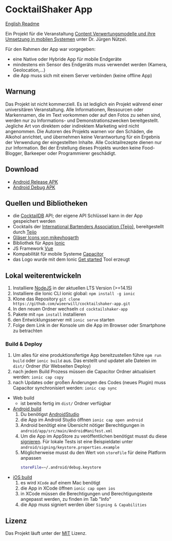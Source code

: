 # CocktailShaker App
[English Readme](Readme-EN.md)

Ein Projekt für die Veranstaltung [Content Verwertungsmodelle und ihre Umsetzung in mobilen Systemen](https://www.tu-ilmenau.de/modultafeln/Informatik/Bachelor/2013/fach/13137/) unter Dr. Jürgen Nützel.

Für den Rahmen der App war vorgegeben:
- eine Native oder Hybride App für mobile Endgeräte
- mindestens ein Sensor des Endgeräts muss verwendet werden (Kamera, Geolocation,...)
- die App muss sich mit einem Server verbinden (keine offline App)

## Warnung
Das Projekt ist nicht kommerziell. Es ist lediglich ein Projekt während einer universitären Veranstaltung. 
Alle Informationen, Ressourcen oder Markennamen, die im Text vorkommen oder auf den Fotos zu sehen sind, werden nur zu Informations- und Demonstrationszwecken bereitgestellt. Jegliche Art von direktem oder indirektem Marketing wird nicht angenommen.
Die Autoren des Projekts warnen vor den Schäden, die Alkohol anrichtet, und übernehmen keine Verantwortung für ein Ergebnis der Verwendung der eingestellten Inhalte.
Alle Cocktailrezepte dienen nur zur Information.
Bei der Erstellung dieses Projekts wurden keine Food-Blogger, Barkeeper oder Programmierer geschädigt.

## Download
- [Android Release APK](android/app/release/app-release.apk)
- [Android Debug APK](android/app/build/outputs/apk/debug/app-debug.apk)


## Quellen und Bibliotheken
- die [CocktailDB](https://www.thecocktaildb.com/) API; der eigene API Schlüssel kann in der App gespeichert werden
- Cocktails der [International Bartenders Association (Teijo)](https://github.com/teijo/iba-cocktails), bereitgestellt durch [Teijo](https://github.com/teijo/)
- [Gläser Icons von mikeyhogarth](https://github.com/mikeyhogarth/cocktails)
- Bibliothek für Apps [Ionic](https://github.com/ionic-team/ionic) 
- JS Framework [Vue](https://github.com/vuejs/vue) 
- Kompabilität für mobile Systeme [Capacitor](https://github.com/ionic-team/capacitor) 
- das Logo wurde mit dem Ionic [Get started](https://ionicframework.com/start#basics) Tool erzeugt

## Lokal weiterentwickeln
1. Installiere [NodeJS](https://nodejs.org/) in der aktuellen LTS Version (>=14.15)
2. Installiere die Ionic CLI ionic global: `npm install -g ionic`
3. Klone das Repository `git clone https://github.com/wieerwill/cocktailshaker-app.git`
4. In den neuen Ordner wechseln `cd cocktailshaker-app`
5. Pakete mit `npm install` installieren
6. den Entwicklungsserver mit `ionic serve` starten
7. Folge dem Link in der Konsole um die App im Browser oder Smartphone zu betrachten


### Build & Deploy
1. Um alles für eine produktionsfertige App bereitzustellen führe `npm run build` oder `ionic build` aus. Das erstellt und updatet alle Dateien im `dist/` Ordner (für Webseiten Deploy)
2. nach jedem Build Prozess müssen die Capacitor Ordner aktualisiert werden: `ionic cap copy`
3. nach Updates oder großen Änderungen des Codes (neues Plugin) muss Capacitor synchronisiert werden: `ionic cap sync`

- Web build
  - ist bereits fertig im `dist/` Ordner verfügbar
- [Android build](https://ionicframework.com/docs/developing/android)
  1. Du benötigst [AndroidStudio](https://developer.android.com/studio/)
  2. die App im Android Studio öffnen `ionic cap open android`
  3. Android benötigt eine Übersicht nötiger Berechtigungen in `android/app/src/main/AndroidManifest.xml`
  4. Um die App im AppStore zu veröffentlichen benötigst musst du diese [signieren](https://developer.android.com/studio/publish/app-signing). Für lokale Tests ist eine Beispieldatei unter `android/signing/keystore.properties.example`
  5. Möglicherweise musst du den Wert von `storeFile` für deine Platform anpassen
      ```sh
      storeFile=~/.android/debug.keystore
      ```
- [iOS build](https://ionicframework.com/docs/developing/ios)
  1. es wird `XCode` auf einem Mac benötigt
  2. die App in XCode öffnen `ionic cap open ios`
  3. in XCode müssen die Berechtigungen und Berechtigungstexte angepasst werden, zu finden im Tab "Info"
  4. die App muss signiert werden über `Signing & Capabilities`

## Lizenz
Das Projekt läuft unter der [MIT](./LICENSE) Lizenz.
